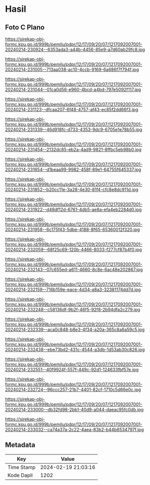 # Hasil

## Foto C Plano

https://sirekap-obj-formc.kpu.go.id/999b/pemilu/pdpr/12/17/09/20/07/1217092007001-20240214-230924--6353ada3-a44b-4456-85e9-a7d60ab29fc8.jpg

https://sirekap-obj-formc.kpu.go.id/999b/pemilu/pdpr/12/17/09/20/07/1217092007001-20240214-231005--713aa038-ac10-4ccb-9169-6a686f7f794f.jpg

https://sirekap-obj-formc.kpu.go.id/999b/pemilu/pdpr/12/17/09/20/07/1217092007001-20240214-231044--01ca0d56-e960-4bcd-a4bd-797e5092f117.jpg

https://sirekap-obj-formc.kpu.go.id/999b/pemilu/pdpr/12/17/09/20/07/1217092007001-20240214-231123--dfcaa207-6f48-4757-af43-ec85f2dd66f3.jpg

https://sirekap-obj-formc.kpu.go.id/999b/pemilu/pdpr/12/17/09/20/07/1217092007001-20240214-231339--46d918fc-d733-4353-9dc9-6705e1e78b55.jpg

https://sirekap-obj-formc.kpu.go.id/999b/pemilu/pdpr/12/17/09/20/07/1217092007001-20240214-231454--2132dc85-eb2a-4ad9-9821-8ffbc5eb98b0.jpg

https://sirekap-obj-formc.kpu.go.id/999b/pemilu/pdpr/12/17/09/20/07/1217092007001-20240214-231654--d1beaa99-9982-458f-89e1-64755f645337.jpg

https://sirekap-obj-formc.kpu.go.id/999b/pemilu/pdpr/12/17/09/20/07/1217092007001-20240214-231852--b20cc11e-3a28-4e30-81f4-cfc8e8dc911d.jpg

https://sirekap-obj-formc.kpu.go.id/999b/pemilu/pdpr/12/17/09/20/07/1217092007001-20240214-231922--d48df12d-6761-4db5-ae8a-efa4eb2284d0.jpg

https://sirekap-obj-formc.kpu.go.id/999b/pemilu/pdpr/12/17/09/20/07/1217092007001-20240214-231958--6c175f43-5dbe-4188-8f65-65360012f320.jpg

https://sirekap-obj-formc.kpu.go.id/999b/pemilu/pdpr/12/17/09/20/07/1217092007001-20240214-232059--68f25c69-120b-4466-8033-f277cf87b4f0.jpg

https://sirekap-obj-formc.kpu.go.id/999b/pemilu/pdpr/12/17/09/20/07/1217092007001-20240214-232143--07c655ed-a611-4660-8c8e-6ac48e202867.jpg

https://sirekap-obj-formc.kpu.go.id/999b/pemilu/pdpr/12/17/09/20/07/1217092007001-20240214-232159--716b159e-eace-4d34-a8a3-32381174dd7d.jpg

https://sirekap-obj-formc.kpu.go.id/999b/pemilu/pdpr/12/17/09/20/07/1217092007001-20240214-232248--c58136df-9b2f-46f5-92f8-2b94dfa2c279.jpg

https://sirekap-obj-formc.kpu.go.id/999b/pemilu/pdpr/12/17/09/20/07/1217092007001-20240214-232339--aca0c848-b8e3-4f34-a20a-365c8a6a59c5.jpg

https://sirekap-obj-formc.kpu.go.id/999b/pemilu/pdpr/12/17/09/20/07/1217092007001-20240214-232438--ebe73bd2-431c-4544-a3db-1d53ab30c826.jpg

https://sirekap-obj-formc.kpu.go.id/999b/pemilu/pdpr/12/17/09/20/07/1217092007001-20240214-232551--40f9924f-557f-449c-92d1-124633fbf57e.jpg

https://sirekap-obj-formc.kpu.go.id/999b/pemilu/pdpr/12/17/09/20/07/1217092007001-20240214-232724--96ccc257-21b7-4401-82cf-1710c5d66e0c.jpg

https://sirekap-obj-formc.kpu.go.id/999b/pemilu/pdpr/12/17/09/20/07/1217092007001-20240214-233000--db32fd98-2bb1-40d9-a044-daeac95fc0db.jpg

https://sirekap-obj-formc.kpu.go.id/999b/pemilu/pdpr/12/17/09/20/07/1217092007001-20240214-233032--ca74a37a-2c22-4aea-83b2-b44b6534797f.jpg


## Metadata

| Key        | Value               |
| ---------- | ------------------- |
| Time Stamp | 2024-02-19 21:03:16 |
| Kode Dapil | 1202                |



